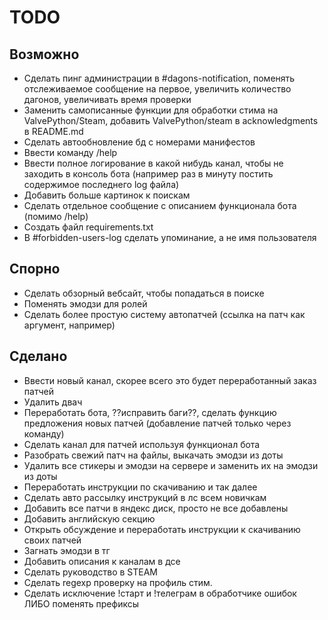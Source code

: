# TODO

## Возможно
- Сделать пинг администрации в #dagons-notification, поменять отслеживаемое сообщение на первое, увеличить количество дагонов, увеличивать время проверки
- Заменить самописанные функции для обработки стима на ValvePython/Steam, добавить ValvePython/steam в acknowledgments в README.md
- Сделать автообновление бд с номерами манифестов
- Ввести команду /help
- Ввести полное логирование в какой нибудь канал, чтобы не заходить в консоль бота (например раз в минуту постить содержимое последнего log файла)
- Добавить больше картинок к поискам
- Сделать отдельное сообщение с описанием функционала бота (помимо /help)
- Создать файл requirements.txt
- В #forbidden-users-log сделать упоминание, а не имя пользователя

## Спорно
- Сделать обзорный вебсайт, чтобы попадаться в поиске
- Поменять эмодзи для ролей
- Сделать более простую систему автопатчей (ссылка на патч как аргумент, например)

## Сделано
- Ввести новый канал, скорее всего это будет переработанный заказ патчей
- Удалить двач
- Переработать бота, ??исправить баги??, сделать функцию предложения новых патчей (добавление патчей только через команду)
- Сделать канал для патчей используя функционал бота
- Разобрать свежий патч на файлы, выкачать эмодзи из доты
- Удалить все стикеры и эмодзи на сервере и заменить их на эмодзи из доты
- Переработать инструкции по скачиванию и так далее
- Сделать авто рассылку инструкций в лс всем новичкам
- Добавить все патчи в яндекс диск, просто не все добавлены
- Добавить английскую секцию
- Открыть обсуждение и переработать инструкции к скачиванию своих патчей
- Загнать эмодзи в тг
- Добавить описания к каналам в дсе
- Сделать руководство в STEAM
- Сделать regexp проверку на профиль стим.
- Сделать исключение !старт и !телеграм в обработчике ошибок ЛИБО поменять префиксы